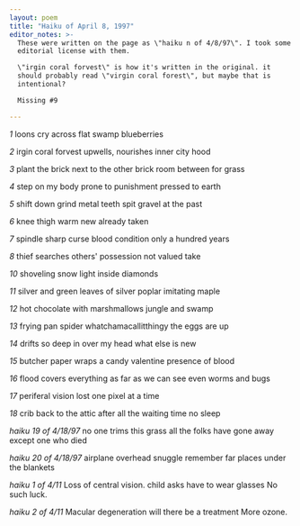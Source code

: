 ```yaml
---
layout: poem
title: "Haiku of April 8, 1997"
editor_notes: >-
  These were written on the page as \"haiku n of 4/8/97\". I took some
  editorial license with them.

  \"irgin coral forvest\" is how it's written in the original. it
  should probably read \"virgin coral forest\", but maybe that is
  intentional?

  Missing #9

---
```


*1*
loons cry
across flat swamp
blueberries

*2*
irgin coral forvest
upwells, nourishes
inner city hood

*3*
plant the brick
next to the other brick
room between for grass

*4*
step on my body
prone to punishment
pressed to earth

*5*
shift down
grind metal teeth spit gravel
at the past

*6*
knee thigh
warm new
already taken

*7*
spindle sharp curse
blood condition
only a hundred years

*8*
thief searches
others' possession not valued
take

*10*
shoveling snow
light inside
diamonds

*11*
silver and green
leaves of silver poplar
imitating   maple

*12*
hot chocolate
with marshmallows
jungle and swamp

*13*
frying pan spider
whatchamacallitthingy
the eggs are up

*14*
drifts so deep
in over my head
what else is new

*15*
butcher paper
wraps a candy valentine
presence of blood

*16*
flood covers everything
as far as we can see
even worms and bugs

*17*
periferal vision
lost
one pixel at a time

*18*
crib back to the attic
after all the waiting time
no sleep

*haiku 19  of  4/18/97*
no one trims this grass
all the folks have gone away
except one who died

*haiku 20  of  4/18/97*
airplane overhead
snuggle remember far places
under the blankets

*haiku 1 of 4/11*
Loss of central vision.
child asks have to wear glasses
No such luck.

*haiku 2 of 4/11*
Macular degeneration
will there be a treatment
More ozone.
